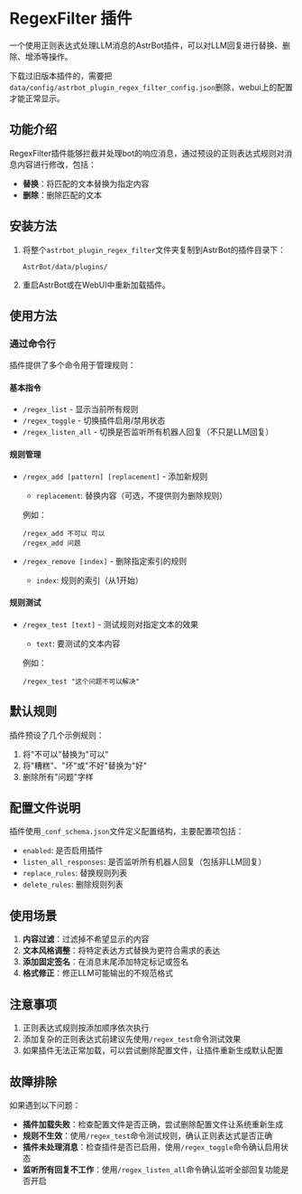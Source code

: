 # RegexFilter 插件

一个使用正则表达式处理LLM消息的AstrBot插件，可以对LLM回复进行替换、删除、增添等操作。

下载过旧版本插件的，需要把`data/config/astrbot_plugin_regex_filter_config.json`删除，webui上的配置才能正常显示。

## 功能介绍

RegexFilter插件能够拦截并处理bot的响应消息，通过预设的正则表达式规则对消息内容进行修改，包括：

- **替换**：将匹配的文本替换为指定内容
- **删除**：删除匹配的文本


## 安装方法

1. 将整个`astrbot_plugin_regex_filter`文件夹复制到AstrBot的插件目录下：
   ```
   AstrBot/data/plugins/
   ```

2. 重启AstrBot或在WebUI中重新加载插件。

## 使用方法

### 通过命令行

插件提供了多个命令用于管理规则：

#### 基本指令

- `/regex_list` - 显示当前所有规则
- `/regex_toggle` - 切换插件启用/禁用状态
- `/regex_listen_all` - 切换是否监听所有机器人回复（不只是LLM回复）

#### 规则管理

- `/regex_add [pattern] [replacement]` - 添加新规则
  - `replacement`: 替换内容（可选，不提供则为删除规则）
  
  例如：
  ```
  /regex_add 不可以 可以
  /regex_add 问题
  ```

- `/regex_remove [index]` - 删除指定索引的规则
  - `index`: 规则的索引（从1开始）

#### 规则测试

- `/regex_test [text]` - 测试规则对指定文本的效果
  - `text`: 要测试的文本内容

  例如：
  ```
  /regex_test "这个问题不可以解决"
  ```

## 默认规则

插件预设了几个示例规则：

1. 将"不可以"替换为"可以"
2. 将"糟糕"、"坏"或"不好"替换为"好"
3. 删除所有"问题"字样

## 配置文件说明

插件使用`_conf_schema.json`文件定义配置结构，主要配置项包括：

- `enabled`: 是否启用插件
- `listen_all_responses`: 是否监听所有机器人回复（包括非LLM回复）
- `replace_rules`: 替换规则列表
- `delete_rules`: 删除规则列表

## 使用场景

1. **内容过滤**：过滤掉不希望显示的内容
2. **文本风格调整**：将特定表达方式替换为更符合需求的表达
3. **添加固定签名**：在消息末尾添加特定标记或签名
4. **格式修正**：修正LLM可能输出的不规范格式

## 注意事项

1. 正则表达式规则按添加顺序依次执行
2. 添加复杂的正则表达式前建议先使用`/regex_test`命令测试效果
3. 如果插件无法正常加载，可以尝试删除配置文件，让插件重新生成默认配置


## 故障排除

如果遇到以下问题：

- **插件加载失败**：检查配置文件是否正确，尝试删除配置文件让系统重新生成
- **规则不生效**：使用`/regex_test`命令测试规则，确认正则表达式是否正确
- **插件未处理消息**：检查插件是否已启用，使用`/regex_toggle`命令确认启用状态
- **监听所有回复不工作**：使用`/regex_listen_all`命令确认监听全部回复功能是否开启
